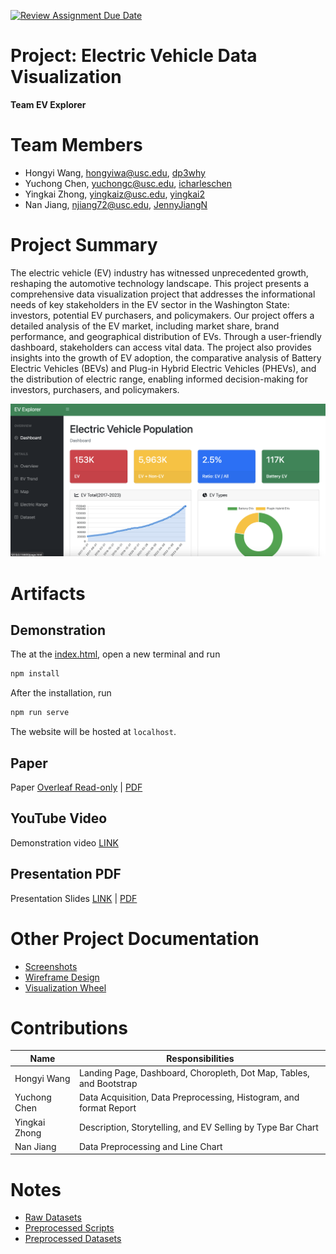 [![Review Assignment Due Date](https://classroom.github.com/assets/deadline-readme-button-24ddc0f5d75046c5622901739e7c5dd533143b0c8e959d652212380cedb1ea36.svg)](https://classroom.github.com/a/aIBftyMV)

# Project: Electric Vehicle Data Visualization

**Team EV Explorer**

# Team Members

- Hongyi Wang, hongyiwa@usc.edu, [dp3why](https://github.com/dp3why)
- Yuchong Chen, yuchongc@usc.edu, [icharleschen](https://github.com/icharleschen)
- Yingkai Zhong, yingkaiz@usc.edu, [yingkai2](https://github.com/yingkai2)
- Nan Jiang, njiang72@usc.edu, [JennyJiangN](https://github.com/JennyJiangN)

# Project Summary

The electric vehicle (EV) industry has witnessed unprecedented growth, reshaping the automotive technology landscape. This project presents a comprehensive data visualization project that addresses the informational needs of key stakeholders in the EV sector in the Washington State: investors, potential EV purchasers, and policymakers. Our project offers a detailed analysis of the EV market, including market share, brand performance, and geographical distribution of EVs. Through a user-friendly dashboard, stakeholders can access vital data. The project also provides insights into the growth of EV adoption, the comparative analysis of Battery Electric Vehicles (BEVs) and Plug-in Hybrid Electric Vehicles (PHEVs), and the distribution of electric range, enabling informed decision-making for investors, purchasers, and policymakers.

![](./screenshots/2-Dashboard.png)

# Artifacts

## Demonstration

The at the [index.html](/index.html), open a new terminal and run

```bash
npm install
```

After the installation, run

```bash
npm run serve
```

The website will be hosted at `localhost`.

## Paper

Paper [Overleaf Read-only](https://www.overleaf.com/read/fcdhjvzqcrmb#b317d5) | [PDF](./paper/Electric_Vehicle_Data_Visualization.pdf)

## YouTube Video

Demonstration video [LINK](https://www.youtube.com/watch?v=tOTDemot6EI)

## Presentation PDF

Presentation Slides [LINK](https://docs.google.com/presentation/d/14xLt4UdVtzzFpS2tfKl-eP6dpqLAz0yZVL1IDtKbRMc/edit?usp=sharing) | [PDF](./presentation/Presentation-EV%20Explorer.pdf)

# Other Project Documentation

- [Screenshots](./screenshots/)
- [Wireframe Design](./wireframes/)
- [Visualization Wheel](./visualization_wheel/)

# Contributions

| Name          | Responsibilities                                                    |
| ------------- | ------------------------------------------------------------------- |
| Hongyi Wang   | Landing Page, Dashboard, Choropleth, Dot Map, Tables, and Bootstrap |
| Yuchong Chen  | Data Acquisition, Data Preprocessing, Histogram, and format Report  |
| Yingkai Zhong | Description, Storytelling, and EV Selling by Type Bar Chart         |
| Nan Jiang     | Data Preprocessing and Line Chart                                   |

# Notes

- [Raw Datasets](./data_raw/)
- [Preprocessed Scripts](./preprocessing/)
- [Preprocessed Datasets](./data/)
